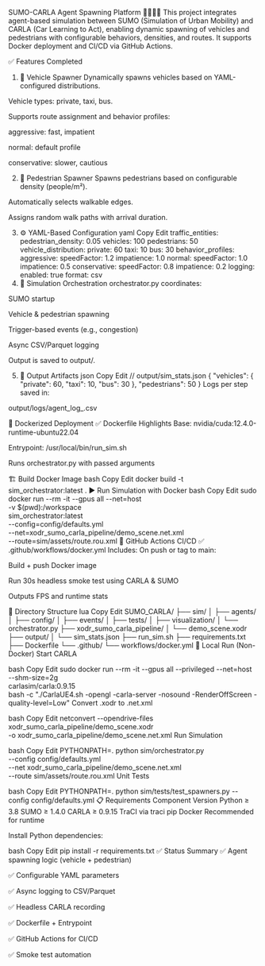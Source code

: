SUMO-CARLA Agent Spawning Platform 🚗🚶‍♀️🧠
This project integrates agent-based simulation between SUMO (Simulation of Urban Mobility) and CARLA (Car Learning to Act), enabling dynamic spawning of vehicles and pedestrians with configurable behaviors, densities, and routes. It supports Docker deployment and CI/CD via GitHub Actions.

✅ Features Completed
1. 🚗 Vehicle Spawner
Dynamically spawns vehicles based on YAML-configured distributions.

Vehicle types: private, taxi, bus.

Supports route assignment and behavior profiles:

aggressive: fast, impatient

normal: default profile

conservative: slower, cautious

2. 🚶 Pedestrian Spawner
Spawns pedestrians based on configurable density (people/m²).

Automatically selects walkable edges.

Assigns random walk paths with arrival duration.

3. ⚙️ YAML-Based Configuration
yaml
Copy
Edit
traffic_entities:
  pedestrian_density: 0.05
  vehicles: 100
  pedestrians: 50
  vehicle_distribution:
    private: 60
    taxi: 10
    bus: 30
behavior_profiles:
  aggressive:
    speedFactor: 1.2
    impatience: 1.0
  normal:
    speedFactor: 1.0
    impatience: 0.5
  conservative:
    speedFactor: 0.8
    impatience: 0.2
logging:
  enabled: true
  format: csv
4. 🧠 Simulation Orchestration
orchestrator.py coordinates:

SUMO startup

Vehicle & pedestrian spawning

Trigger-based events (e.g., congestion)

Async CSV/Parquet logging

Output is saved to output/.

5. 🧾 Output Artifacts
json
Copy
Edit
// output/sim_stats.json
{
  "vehicles": {
    "private": 60,
    "taxi": 10,
    "bus": 30
  },
  "pedestrians": 50
}
Logs per step saved in:

output/logs/agent_log_<timestamp>.csv

🐳 Dockerized Deployment
✅ Dockerfile Highlights
Base: nvidia/cuda:12.4.0-runtime-ubuntu22.04

Entrypoint: /usr/local/bin/run_sim.sh

Runs orchestrator.py with passed arguments

🏗 Build Docker Image
bash
Copy
Edit
docker build -t sim_orchestrator:latest .
▶️ Run Simulation with Docker
bash
Copy
Edit
sudo docker run --rm -it --gpus all --net=host \
  -v $(pwd):/workspace \
  sim_orchestrator:latest \
  --config=config/defaults.yml \
  --net=xodr_sumo_carla_pipeline/demo_scene.net.xml \
  --route=sim/assets/route.rou.xml
🔁 GitHub Actions CI/CD
✅ .github/workflows/docker.yml Includes:
On push or tag to main:

Build + push Docker image

Run 30s headless smoke test using CARLA & SUMO

Outputs FPS and runtime stats

📁 Directory Structure
lua
Copy
Edit
SUMO_CARLA/
├── sim/
│   ├── agents/
│   ├── config/
│   ├── events/
│   ├── tests/
│   ├── visualization/
│   └── orchestrator.py
├── xodr_sumo_carla_pipeline/
│   └── demo_scene.xodr
├── output/
│   └── sim_stats.json
├── run_sim.sh
├── requirements.txt
├── Dockerfile
└── .github/
    └── workflows/docker.yml
🐍 Local Run (Non-Docker)
Start CARLA

bash
Copy
Edit
sudo docker run --rm -it --gpus all --privileged --net=host \
   --shm-size=2g \
   carlasim/carla:0.9.15 \
   bash -c "./CarlaUE4.sh -opengl -carla-server -nosound -RenderOffScreen -quality-level=Low"
Convert .xodr to .net.xml

bash
Copy
Edit
netconvert --opendrive-files xodr_sumo_carla_pipeline/demo_scene.xodr \
           -o xodr_sumo_carla_pipeline/demo_scene.net.xml
Run Simulation

bash
Copy
Edit
PYTHONPATH=. python sim/orchestrator.py \
  --config config/defaults.yml \
  --net xodr_sumo_carla_pipeline/demo_scene.net.xml \
  --route sim/assets/route.rou.xml
Unit Tests

bash
Copy
Edit
PYTHONPATH=. python sim/tests/test_spawners.py --config config/defaults.yml
📋 Requirements
Component	Version
Python	≥ 3.8
SUMO	≥ 1.4.0
CARLA	≥ 0.9.15
TraCI	via traci pip
Docker	Recommended for runtime

Install Python dependencies:

bash
Copy
Edit
pip install -r requirements.txt
✅ Status Summary
✅ Agent spawning logic (vehicle + pedestrian)

✅ Configurable YAML parameters

✅ Async logging to CSV/Parquet

✅ Headless CARLA recording

✅ Dockerfile + Entrypoint

✅ GitHub Actions for CI/CD

✅ Smoke test automation

